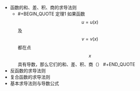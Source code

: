 - 函数的和、差、积、商的求导法则
	- #+BEGIN_QUOTE
	  定理1 如果函数 $$u=u(x)$$及$$v=v(x)$$都在点$$x$$具有导数，那么它们的和、差、积、商（）
	  #+END_QUOTE
- 反函数的求导法则
- 复合函数的求导法则
- 基本求导法则与导数公式